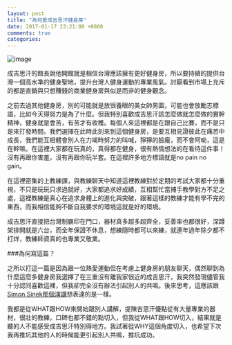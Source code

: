 ```yaml
---
layout: post
title: "為何愛成吉思汗健身房"
date: 2017-01-17 23:21:00 +0800
comments: true
categories: 
---
```


![image](http://mrshih.github.io/images/2017-01-17-why-love-mma-gym.jpg)

成吉思汗的館長說他開館就是相信台灣應該擁有更好健身房，所以要持續的提供台灣一個高水準的健身聖地，提升台灣人健身運動的專業風氣。討厭看到市場上充斥的都是直銷與只想賺錢的商業健身房與似是而非的健身觀念。

之前去過其他健身房，別的可能就是放很養眼的美女帥男圖，可能也會放勵志標語，比如今天得努力是為了什麼。但我特別喜歡成吉思汗該怎麼做就怎麼做的實幹精神，健身就是會苦，有苦才有收穫。每個人來這裡都是在跟自己比賽，而不是只是來打發時間。我們選擇在此時此刻來到這個健身房，是要互相見證彼此在痛苦中成長，我們能互相體會別人在力竭時努力的叫喊，猙獰的臉龐，而不會阿呦，這是在幹嘛。在這裡大家都在玩真的，真得都在健身，很有熱情想法的在看待這件事！沒有再跟你害羞，沒有再跟你玩半套。在這裡許多地方標語就是no pain no gain。

在這裡密集的上教練課，與教練聊天中知道這裡教練對於定期的考試大家都十分重視，不只是玩玩只求過就好，大家都追求好成績，互相幫忙當捕手教學對方不足之處，這裡教練是真心在追求身體上的進化與突破，跟著這樣的教練才能有學不完的東西，而我相信能夠不斷自我要求的環境這就是好的環境。

成吉思汗直接把台灣制霸印在門口，器材真多超多超齊全，妥善率也都很好，深蹲架排開就是六台，而全年保證不休息，想練隨時都可以來練，就連年過年除夕都不打烊，教練師資真的也專業又敬業。

###為何寫這篇？

之所以打這一篇是因為跟一位熱愛運動但在考慮上健身房的朋友聊天，偶然聊到為什麼這麼多健身房我選擇了在三重沒有離我家很近的成吉思汗，我突然發現儘管我十分認同喜歡這裡，但我卻完全沒有辦法引起別人的共鳴。後來思考，這應該跟[Simon Sinek那個演講](https://www.youtube.com/watch?v=qp0HIF3SfI4
)想表達的是一樣。

我都是從WHAT跟HOW來開始跟別人講解，提陳吉思汗優點從有大量專業的器材，很壯的教練，口碑也都不錯的點切入，但我從WHAT跟HOW切入，結果就是聽的人不能感受成吉思汗特別得地方。我試著從WHY這個角度切入，也希望下次我再推坑其他的人的時候能更引起別人共鳴，推坑成功。